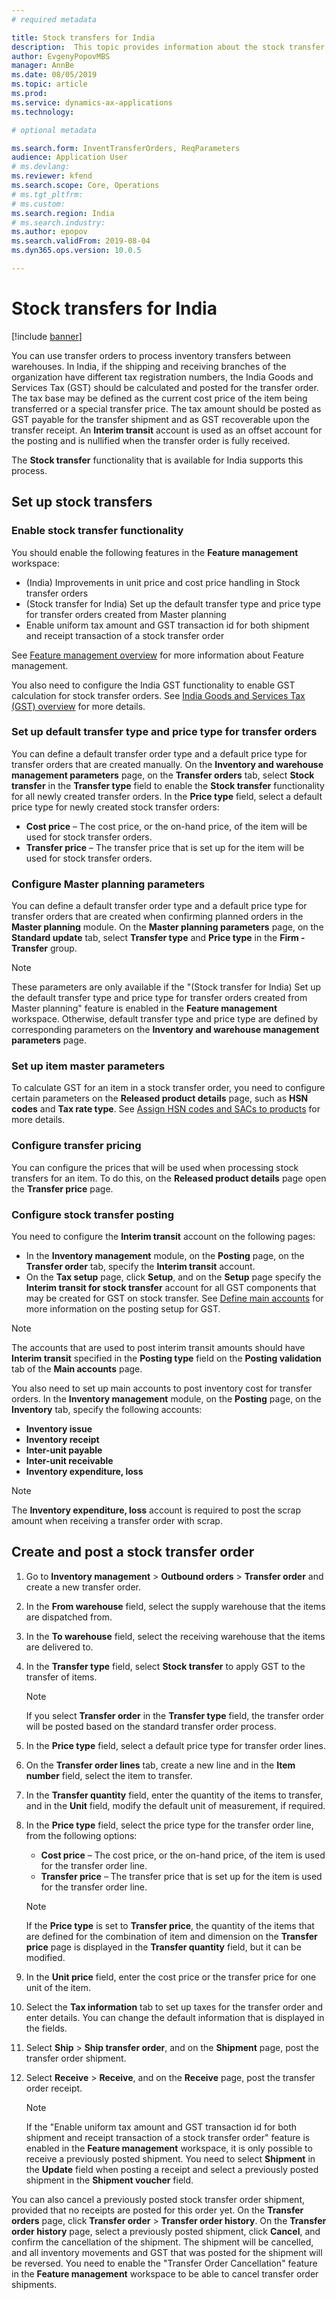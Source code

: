 ```yaml
---
# required metadata

title: Stock transfers for India
description:  This topic provides information about the stock transfer functionality that is available for India in Microsoft Dynamics 365 Finance.
author: EvgenyPopovMBS
manager: AnnBe
ms.date: 08/05/2019
ms.topic: article
ms.prod: 
ms.service: dynamics-ax-applications
ms.technology: 

# optional metadata

ms.search.form: InventTransferOrders, ReqParameters
audience: Application User
# ms.devlang: 
ms.reviewer: kfend
ms.search.scope: Core, Operations
# ms.tgt_pltfrm: 
# ms.custom: 
ms.search.region: India
# ms.search.industry: 
ms.author: epopov
ms.search.validFrom: 2019-08-04
ms.dyn365.ops.version: 10.0.5

---
```


# Stock transfers for India

[!include [banner](../includes/banner.md)]

You can use transfer orders to process inventory transfers between warehouses. In India, if the shipping and receiving branches of the organization have different tax registration numbers, the India Goods and Services Tax (GST) should be calculated and posted for the transfer order. The tax base may be defined as the current cost price of the item being transferred or a special transfer price. The tax amount should be posted as GST payable for the transfer shipment and as GST recoverable upon the transfer receipt. An **Interim transit** account is used as an offset account for the posting and is nullified when the transfer order is fully received. 

The **Stock transfer** functionality that is available for India supports this process.

## Set up stock transfers

### Enable stock transfer functionality

You should enable the following features in the **Feature management** workspace:

- (India) Improvements in unit price and cost price handling in Stock transfer orders
- (Stock transfer for India) Set up the default transfer type and price type for transfer orders created from Master planning
- Enable uniform tax amount and GST transaction id for both shipment and receipt transaction of a stock transfer order

See [Feature management overview](../../fin-ops-core/fin-ops/get-started/feature-management/feature-management-overview.md) for more information about Feature management.

You also need to configure the India GST functionality to enable GST calculation for stock transfer orders. See [India Goods and Services Tax (GST) overview](apac-ind-gst.md) for more details.   

### Set up default transfer type and price type for transfer orders

You can define a default transfer order type and a default price type for transfer orders that are created manually. On the **Inventory and warehouse management parameters** page, on the **Transfer orders** tab, select **Stock transfer** in the **Transfer type** field to enable the **Stock transfer** functionality for all newly created transfer orders.  In the **Price type** field, select a default price type for newly created stock transfer orders:

- **Cost price** – The cost price, or the on-hand price, of the item will be used for stock transfer orders.
- **Transfer price** – The transfer price that is set up for the item will be used for stock transfer orders.

### Configure Master planning parameters

You can define a default transfer order type and a default price type for transfer orders that are created when confirming planned orders in the **Master planning** module. On the **Master planning parameters** page, on the **Standard update** tab, select **Transfer type** and **Price type** in the **Firm - Transfer** group.

> [!NOTE]
> These parameters are only available if the "(Stock transfer for India) Set up the default transfer type and price type for transfer orders created from Master planning" feature is enabled in the **Feature management** workspace. Otherwise, default transfer type and price type are defined by corresponding parameters on the **Inventory and warehouse management parameters** page.

### Set up item master parameters

To calculate GST for an item in a stock transfer order, you need to configure certain parameters on the **Released product details** page, such as **HSN codes** and **Tax rate type**. See [Assign HSN codes and SACs to products](apac-ind-gst-hsn-service-accounting-codes.md#assign-hsn-codes-and-sacs-to-products) for more details.

### Configure transfer pricing

You can configure the prices that will be used when processing stock transfers for an item. To do this, on the **Released product details** page open the **Transfer price** page.

### Configure stock transfer posting

You need to configure the **Interim transit** account on the following pages:

- In the **Inventory management** module, on the **Posting** page, on the **Transfer order** tab, specify the **Interim transit** account.
- On the **Tax setup** page, click **Setup**, and on the **Setup** page specify the **Interim transit for stock transfer** account for all GST components that may be created for GST on stock transfer. See [Define main accounts](apac-ind-gst-map-configuration-tax-types.md#define-main-accounts-1) for more information on the posting setup for GST.

> [!NOTE]
> The accounts that are used to post interim transit amounts should have **Interim transit** specified in the **Posting type** field on the **Posting validation** tab of the **Main accounts** page.

You also need to set up main accounts to post inventory cost for transfer orders. In the **Inventory management** module, on the **Posting** page, on the **Inventory** tab, specify the following accounts:

- **Inventory issue**
- **Inventory receipt**
- **Inter-unit payable**
- **Inter-unit receivable**
- **Inventory expenditure, loss**

> [!NOTE]
> The **Inventory expenditure, loss** account is required to post the scrap amount when receiving a transfer order with scrap.

## Create and post a stock transfer order

1. Go to **Inventory management** > **Outbound orders** > **Transfer order** and create a new transfer order.
1. In the **From warehouse** field, select the supply warehouse that the items are dispatched from.
1. In the **To warehouse** field, select the receiving warehouse that the items are delivered to.
1. In the **Transfer type** field, select **Stock transfer** to apply GST to the transfer of items.
    

    > [!NOTE]
    > If you select **Transfer order** in the **Transfer type** field, the transfer order will be posted based on the standard transfer order process.

1. In the **Price type** field, select a default price type for transfer order lines.
1. On the **Transfer order lines** tab, create a new line and in the **Item number** field, select the item to transfer.
1. In the **Transfer quantity** field, enter the quantity of the items to transfer, and in the **Unit** field, modify the default unit of measurement, if required.
1. In the **Price type** field, select the price type for the transfer order line, from the following options:
    
    - **Cost price** – The cost price, or the on-hand price, of the item is used for the transfer order line.
    - **Transfer price** – The transfer price that is set up for the item is used for the transfer order line.
    
    > [!NOTE]
    > If the **Price type** is set to **Transfer price**, the quantity of the items that are defined for the combination of item and dimension on the **Transfer price** page is displayed in the **Transfer quantity** field, but it can be modified.

1. In the **Unit price** field, enter the cost price or the transfer price for one unit of the item.
1. Select the **Tax information** tab to set up taxes for the transfer order and enter details. You can change the default information that is displayed in the fields.
1. Select **Ship** > **Ship transfer order**, and on the **Shipment** page, post the transfer order shipment.
1. Select **Receive** > **Receive**, and on the **Receive** page, post the transfer order receipt.

    > [!NOTE]
    > If the "Enable uniform tax amount and GST transaction id for both shipment and receipt transaction of a stock transfer order" feature is enabled in the **Feature management** workspace, it is only possible to receive a previously posted shipment. You need to select **Shipment** in the **Update** field when posting a receipt and select a previously posted shipment in the **Shipment voucher** field.
    
You can also cancel a previously posted stock transfer order shipment, provided that no receipts are posted for this order yet. On the **Transfer orders** page, click **Transfer order** > **Transfer order history**. On the **Transfer order history** page, select a previously posted shipment, click **Cancel**, and confirm the cancellation of the shipment. The shipment will be cancelled, and all inventory movements and GST that was posted for the shipment will be reversed. You need to enable the "Transfer Order Cancellation" feature in the **Feature management** workspace to be able to cancel transfer order shipments.
